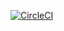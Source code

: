 [![CircleCI](https://circleci.com/gh/mizo121/UdacityProject4.svg?style=svg)](https://circleci.com/gh/mizo121/UdacityProject4)
